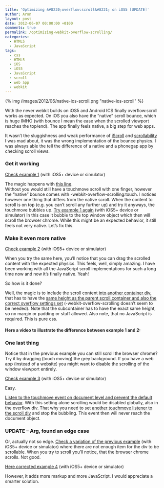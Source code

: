 ```yaml
---
title: 'Optimizing &#8220;overflow:scroll&#8221; on iOS5 [UPDATE]'
author: Aron
layout: post
date: 2012-06-07 00:00:00 +0100
comments: true
permalink: /optimizing-webkit-overflow-scrolling/
categories:
  - HTML5
  - JavaScript
tags:
  - css
  - HTML5
  - iOS
  - iOS5
  - JavaScript
  - scroll
  - web app
  - webkit
---
```

{% img /images/2012/06/native-ios-scroll.png "native-ios-scroll" %}

With the never webkit builds on iOS5 and Android ICS finally overflow:scroll works as expected. On iOS you also have the &#8220;native&#8221; scroll bounce, which is huge IMHO (with bounce I mean the ease when the scrolled viewport reaches the top/end). The app finally feels native, a big step for web apps.

<!--more-->

It wasn&#8217;t the sluggishness and weak performance of <a href="http://cubiq.org/iscroll" target="_blank">iScroll</a> and <a href="http://joehewitt.github.com/scrollability/" target="_blank">scrollability</a> I was mad about, it was the wrong implementation of the bounce physics. I was always able the tell the difference of a native and a phonegap app by checking scroll views.

### Get it working

<a href="http://aronwoost.github.com/optimize-webkit-overflow-scrolling/1.html" target="_blank">Check example 1</a> (with iOS5+ device or simulator)

The magic happens with <a href="https://github.com/aronwoost/optimize-webkit-overflow-scrolling/blob/gh-pages/1.html#L23" target="_blank">this line</a>.  
Without you would still have a touchmove scroll with one finger, however the &#8220;native&#8221; bounce comes with -webkit-overflow-scrolling:touch. I notices however one thing that differs from the native scroll. When the content to scroll is on top (e.g. you can&#8217;t scroll any further up) and try it anyways, the touchmove bubbles up. <a href="http://aronwoost.github.com/optimize-webkit-overflow-scrolling/1.html" target="_blank">Try example 1 again</a> (with iOS5+ device or simulator) In this case it bubble to the top window object which then will scroll the browser chrome. While this might be an expected behavior, it still feels not very native. Let&#8217;s fix this. 

### Make it even more native

<a href="http://aronwoost.github.com/optimize-webkit-overflow-scrolling/2.html" target="_blank">Check example 2</a> (with iOS5+ device or simulator) 

When you try the same here, you&#8217;ll notice that you can drag the scrolled content with the expected physics. This feels, well, simply amazing. I have been working with all the JavaScript scroll implementations for such a long time now and now it&#8217;s finally native. Yeah! 

So how is it done?  
  
Well, the magic is to include the scroll content <a href="https://github.com/aronwoost/optimize-webkit-overflow-scrolling/blob/gh-pages/2.html#L57" target="_blank">into another container div</a>, that has to have the <a href="https://github.com/aronwoost/optimize-webkit-overflow-scrolling/blob/gh-pages/2.html#L26" target="_blank">same height as the parent scroll container and also the correct overflow settings set</a> (-webkit-overflow-scrolling doesn&#8217;t seem to be needed). Note that the subcontainer has to have the exact same height, so no margin or padding or stuff allowed. Also note, that no JavaScript is required. This is pure css.

#### Here a video to illustrate the difference between example 1 and 2:



### One last thing

Notice that in the previous example you can still scroll the browser chrome? Try it by dragging (touch moving) the grey background. If you have a web app (instead of a website) you might want to disable the scrolling of the window viewport entirely.

<a href="http://aronwoost.github.com/optimize-webkit-overflow-scrolling/3.html" target="_blank">Check example 3</a> (with iOS5+ device or simulator)

Easy.  
  
<a href="https://github.com/aronwoost/optimize-webkit-overflow-scrolling/blob/gh-pages/3.html#L40" target="_blank">Listen to the touchmove event on document level and prevent the default behavior</a>. With this setting alone scrolling would be disabled globally, also in the overflow div. That why you need to set <a href="https://github.com/aronwoost/optimize-webkit-overflow-scrolling/blob/gh-pages/3.html#L57" target="_blank">another touchmove listener to the scroll div</a> and stop the bubbling. This event then will never reach the document object.

### UPDATE &#8211; Arg, found an edge case

Or, actually not so edge. <a href="http://aronwoost.github.com/optimize-webkit-overflow-scrolling/3a.html" target="_blank">Check a variation of the previous example</a> (with iOS5+ device or simulator) where there are not enough item for the div to be scrollable. When you try to scroll you&#8217;ll notice, that the browser chrome scrolls. Not good.

<a href="http://aronwoost.github.com/optimize-webkit-overflow-scrolling/4.html" target="_blank">Here corrected example 4</a> (with iOS5+ device or simulator)

However, it adds more markup and more JavaScript. I would appreciate a smarter solution. 